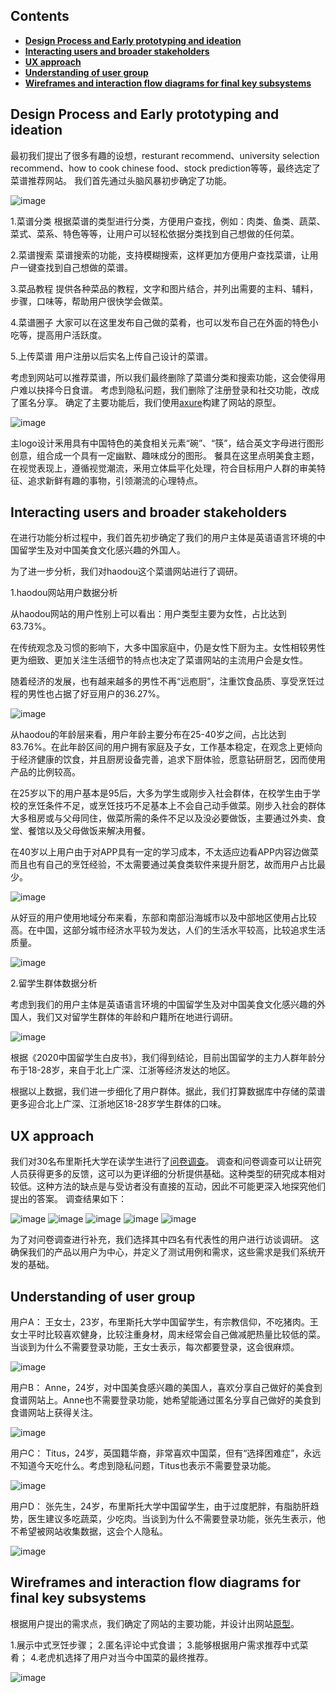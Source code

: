 ## Contents

* [**Design Process and Early prototyping and ideation**](#design-process-and-early-prototyping-and-ideation)
* [**Interacting users and broader stakeholders**](#interacting-users-and-broader-stakeholders)
* [**UX approach**](#ux-approach)
* [**Understanding of user group**](#understanding-of-user-group)
* [**Wireframes and interaction flow diagrams for final key subsystems**](#wireframes-and-interaction-flow-diagrams-for-final-key-subsystems)

## Design Process and Early prototyping and ideation

最初我们提出了很多有趣的设想，resturant recommend、university selection recommend、how to cook chinese food、stock prediction等等，最终选定了菜谱推荐网站。
我们首先通过头脑风暴初步确定了功能。

![image](https://user-images.githubusercontent.com/45390078/115632326-5f0d4f00-a2ff-11eb-84d9-de662149768b.png)

1.菜谱分类
根据菜谱的类型进行分类，方便用户查找，例如：肉类、鱼类、蔬菜、菜式、菜系、特色等等，让用户可以轻松依据分类找到自己想做的任何菜。

2.菜谱搜索
菜谱搜索的功能，支持模糊搜索，这样更加方便用户查找菜谱，让用户一键查找到自己想做的菜谱。

3.菜品教程
提供各种菜品的教程，文字和图片结合，并列出需要的主料、辅料，步骤，口味等，帮助用户很快学会做菜。

4.菜谱圈子
大家可以在这里发布自己做的菜肴，也可以发布自己在外面的特色小吃等，提高用户活跃度。

5.上传菜谱
用户注册以后实名上传自己设计的菜谱。

考虑到网站可以推荐菜谱，所以我们最终删除了菜谱分类和搜索功能，这会使得用户难以抉择今日食谱。
考虑到隐私问题，我们删除了注册登录和社交功能，改成了匿名分享。
确定了主要功能后，我们使用[axure](https://q4r9fc.axshare.com/)构建了网站的原型。

![image](https://user-images.githubusercontent.com/45390078/115631402-a72b7200-a2fd-11eb-8145-11205ec7db40.png)

主logo设计釆用具有中国特色的美食相关元素“碗”、“筷”，结合英文字母进行图形创意，组合成一个具有一定幽默、趣味成分的图形。
餐具在这里点明美食主题，在视觉表现上，遵循视觉潮流，釆用立体扁平化处理，符合目标用户人群的审美特征、追求新鲜有趣的事物，引领潮流的心理特点。

## Interacting users and broader stakeholders

在进行功能分析过程中，我们首先初步确定了我们的用户主体是英语语言环境的中国留学生及对中国美食文化感兴趣的外国人。

为了进一步分析，我们对haodou这个菜谱网站进行了调研。

1.haodou网站用户数据分析

从haodou网站的用户性别上可以看出：用户类型主要为女性，占比达到63.73%。

在传统观念及习惯的影响下，大多中国家庭中，仍是女性下厨为主。女性相较男性更为细致、更加关注生活细节的特点也决定了菜谱网站的主流用户会是女性。

随着经济的发展，也有越来越多的男性不再“远庖厨”，注重饮食品质、享受烹饪过程的男性也占据了好豆用户的36.27%。

![image](https://user-images.githubusercontent.com/45390078/116471365-7b177000-a86c-11eb-9da2-9124fea2ddb4.png)

从haodou的年龄层来看，用户年龄主要分布在25-40岁之间，占比达到83.76%。在此年龄区间的用户拥有家庭及子女，工作基本稳定，在观念上更倾向于经济健康的饮食，并且厨房设备完善，追求下厨体验，愿意钻研厨艺，因而使用产品的比例较高。

在25岁以下的用户基本是95后，大多为学生或刚步入社会群体，在校学生由于学校的烹饪条件不足，或烹饪技巧不足基本上不会自己动手做菜。刚步入社会的群体大多租房或与父母同住，做菜所需的条件不足以及没必要做饭，主要通过外卖、食堂、餐馆以及父母做饭来解决用餐。

在40岁以上用户由于对APP具有一定的学习成本，不太适应边看APP内容边做菜而且也有自己的烹饪经验，不太需要通过美食类软件来提升厨艺，故而用户占比最少。

![image](https://user-images.githubusercontent.com/45390078/116472898-663bdc00-a86e-11eb-9607-93f280b44294.png)

从好豆的用户使用地域分布来看，东部和南部沿海城市以及中部地区使用占比较高。在中国，这部分城市经济水平较为发达，人们的生活水平较高，比较追求生活质量。

![image](https://user-images.githubusercontent.com/45390078/116476969-e3b61b00-a873-11eb-976e-6124f200f7db.png)

2.留学生群体数据分析

考虑到我们的用户主体是英语语言环境的中国留学生及对中国美食文化感兴趣的外国人，我们又对留学生群体的年龄和户籍所在地进行调研。

![image](https://user-images.githubusercontent.com/45390078/116475608-fdeef980-a871-11eb-9324-cc7c75bf54c6.png)

根据《2020中国留学生白皮书》，我们得到结论，目前出国留学的主力人群年龄分布于18-28岁，来自于北上广深、江浙等经济发达的地区。

根据以上数据，我们进一步细化了用户群体。据此，我们打算数据库中存储的菜谱更多迎合北上广深、江浙地区18-28岁学生群体的口味。

## UX approach

我们对30名布里斯托大学在读学生进行了[问卷调查](https://www.surveymonkey.co.uk/r/VFX5QBK)。
调查和问卷调查可以让研究人员获得更多的反馈，这可以为更详细的分析提供基础。这种类型的研究成本相对较低。这种方法的缺点是与受访者没有直接的互动，因此不可能更深入地探究他们提出的答案。
调查结果如下：

![image](https://user-images.githubusercontent.com/45390078/115630985-e2797100-a2fc-11eb-9a69-b6a10efdfcf5.png)
![image](https://user-images.githubusercontent.com/45390078/115631034-f6bd6e00-a2fc-11eb-9069-188df2e098c1.png)
![image](https://user-images.githubusercontent.com/45390078/116478380-e0bc2a00-a875-11eb-8637-bf859b20f9a7.png)
![image](https://user-images.githubusercontent.com/45390078/116478392-e6197480-a875-11eb-841f-41b2845a36e3.png)
![image](https://user-images.githubusercontent.com/45390078/116478404-ea459200-a875-11eb-8cf9-99b76f9a9243.png)

为了对问卷调查进行补充，我们选择其中四名有代表性的用户进行访谈调研。
这确保我们的产品以用户为中心，并定义了测试用例和需求，这些需求是我们系统开发的基础。

## Understanding of user group

用户A：
王女士，23岁，布里斯托大学中国留学生，有宗教信仰，不吃猪肉。王女士平时比较喜欢健身，比较注重身材，周末经常会自己做减肥热量比较低的菜。当谈到为什么不需要登录功能，王女士表示，每次都要登录，这会很麻烦。

![image](https://user-images.githubusercontent.com/45390078/115634131-e27b7000-a300-11eb-9431-5f8fcbce83bf.png)

用户B：
Anne，24岁，对中国美食感兴趣的美国人，喜欢分享自己做好的美食到食谱网站上。Anne也不需要登录功能，她希望能通过匿名分享自己做好的美食到食谱网站上获得关注。

![image](https://user-images.githubusercontent.com/45390078/115632779-61bc7400-a300-11eb-947d-8981376a9d44.png)

用户C：
Titus，24岁，英国籍华裔，非常喜欢中国菜，但有“选择困难症”，永远不知道今天吃什么。考虑到隐私问题，Titus也表示不需要登录功能。

 ![image](https://user-images.githubusercontent.com/45390078/115634098-d2fc2700-a300-11eb-8856-429fab4c3551.png)

用户D：
张先生，24岁，布里斯托大学中国留学生，由于过度肥胖，有脂肪肝趋势，医生建议多吃蔬菜，少吃肉。当谈到为什么不需要登录功能，张先生表示，他不希望被网站收集数据，这会个人隐私。

![image](https://user-images.githubusercontent.com/45390078/115632397-87954900-a2ff-11eb-9045-d9a9bf23996d.png)

## Wireframes and interaction flow diagrams for final key subsystems

根据用户提出的需求点，我们确定了网站的主要功能，并设计出网站[原型](https://q4r9fc.axshare.com/)。

1.展示中式烹饪步骤；
2.匿名评论中式食谱；
3.能够根据用户需求推荐中式菜肴；
4.老虎机选择了用户对当今中国菜的最终推荐。

![image](https://user-images.githubusercontent.com/45390078/115633614-b2cc6800-a300-11eb-865c-b0ada78a8bf6.png)
